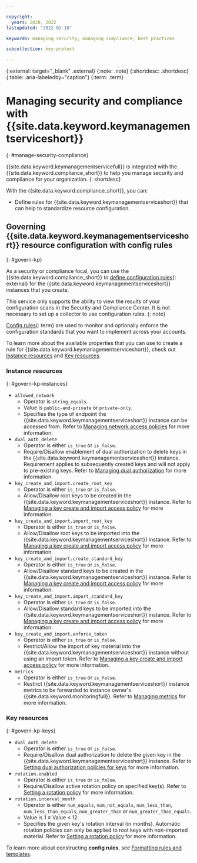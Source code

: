 ```yaml
---

copyright:
  years: 2020, 2022
lastupdated: "2022-02-16"

keywords: managing security, managing compliance, best practices

subcollection: key-protect

---
```


{:external: target="_blank" .external}
{:note: .note}
{:shortdesc: .shortdesc}
{:table: .aria-labeledby="caption"}
{:term: .term}

# Managing security and compliance with {{site.data.keyword.keymanagementserviceshort}}
{: #manage-security-compliance}

{{site.data.keyword.keymanagementservicefull}} is integrated with the
{{site.data.keyword.compliance_short}} to help you manage security and
compliance for your organization.
{: shortdesc}

With the {{site.data.keyword.compliance_short}}, you can:
* Define rules for {{site.data.keyword.keymanagementserviceshort}} that can help
    to standardize resource configuration.



## Governing {{site.data.keyword.keymanagementserviceshort}} resource configuration with config rules
{: #govern-kp}

As a security or compliance focal, you can use the {{site.data.keyword.compliance_short}} to [define configuration rules](/docs/security-compliance?topic=security-compliance-what-is-governance){: external} for the {{site.data.keyword.keymanagementserviceshort}} instances that you create.


This service only supports the ability to view the results of your configuration scans in the Security and Compliance Center. It is not necessary to set up a collector to use configuration rules.
{: note}

[Config rules](#x3084914){: term} are used to monitor and optionally enforce the configuration standards that you want to implement across your accounts.

To learn more about the available properties that you can use to create a rule for {{site.data.keyword.keymanagementserviceshort}}, check out [Instance resources](#govern-kp-instances) and [Key resources](#govern-kp-keys).

### Instance resources
{: #govern-kp-instances}

* `allowed_network`
    - Operator is `string_equals`.
    - Value is `public-and-private` or `private-only`.
    - Specifies the type of endpoint the {{site.data.keyword.keymanagementserviceshort}} instance can be accessed from. Refer to [Managing network access policies](/docs/key-protect?topic=key-protect-managing-network-access-policies) for more information.
* `dual_auth_delete`
    - Operator is either `is_true` or `is_false`.
    - Require/Disallow enablement of dual authorization to delete keys in the {{site.data.keyword.keymanagementserviceshort}} instance. Requirement applies to subsequently created keys and will not apply to pre-existing keys. Refer to [Managing dual authorization](/docs/key-protect?topic=key-protect-manage-dual-auth) for more information.
* `key_create_and_import.create_root_key`
    - Operator is either `is_true` or `is_false`.
    - Allow/Disallow root keys to be created in the {{site.data.keyword.keymanagementserviceshort}} instance. Refer to [Managing a key create and import access policy](/docs/key-protect?topic=key-protect-manage-keyCreateImportAccess) for more information.
* `key_create_and_import.import_root_key`
    - Operator is either `is_true` or `is_false`.
    - Allow/Disallow root keys to be imported into the {{site.data.keyword.keymanagementserviceshort}} instance. Refer to [Managing a key create and import access policy](/docs/key-protect?topic=key-protect-manage-keyCreateImportAccess) for more information.
* `key_create_and_import.create_standard_key`
    - Operator is either `is_true` or `is_false`.
    - Allow/Disallow standard keys to be created in the {{site.data.keyword.keymanagementserviceshort}} instance. Refer to [Managing a key create and import access policy](/docs/key-protect?topic=key-protect-manage-keyCreateImportAccess) for more information.
* `key_create_and_import.import_standard_key`
    - Operator is either `is_true` or `is_false`.
    - Allow/Disallow standard keys to be imported into the {{site.data.keyword.keymanagementserviceshort}} instance. Refer to [Managing a key create and import access policy](/docs/key-protect?topic=key-protect-manage-keyCreateImportAccess) for more information.
* `key_create_and_import.enforce_token`
    - Operator is either `is_true` or `is_false`.
    - Restrict/Allow the import of key material into the {{site.data.keyword.keymanagementserviceshort}} instance without using an import token. Refer to [Managing a key create and import access policy](/docs/key-protect?topic=key-protect-manage-keyCreateImportAccess) for more information.
* `metrics`
    - Operator is either `is_true` or `is_false`.
    - Restrict {{site.data.keyword.keymanagementserviceshort}} instance metrics to be forwarded to instance owner's {{site.data.keyword.monitoringfull}}. Refer to [Managing metrics](/docs/key-protect?topic=key-protect-manage-monitor-metrics) for more information.

### Key resources
{: #govern-kp-keys}

* `dual_auth_delete`
    - Operator is either `is_true` or `is_false`.
    - Require/Disallow dual authorization to delete the given key in the {{site.data.keyword.keymanagementserviceshort}} instance. Refer to [Setting dual authorization policies for keys](/docs/key-protect?topic=key-protect-set-dual-auth-key-policy) for more information.
* `rotation.enabled`
    - Operator is either `is_true` or `is_false`.
    - Require/Disallow active rotation policy on specified key(s). Refer to [Setting a rotation policy](/docs/key-protect?topic=key-protect-set-rotation-policy) for more information.
* `rotation.interval_month`
    - Operator is either `num_equals`, `num_not_equals`, `num_less_than`, `num_less_than_equals`, `num_greater_than` or `num_greater_than_equals`.
    - Value is 1 ≤ Value ≤ 12
    - Specifies the given key's rotation interval (in months). Automatic rotation policies can only be applied to root keys with non-imported material. Refer to [Setting a rotation policy](/docs/key-protect?topic=key-protect-set-rotation-policy) for more information.

To learn more about constructing **config rules**, see
 [Formatting rules and templates](/docs/security-compliance?topic=security-compliance-formatting-rules-templates).


